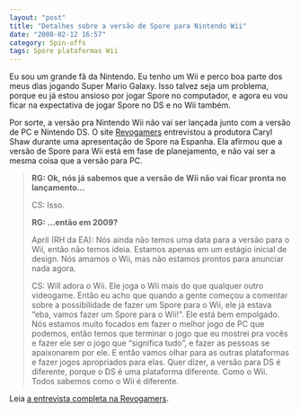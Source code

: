 ```yaml
---
layout: "post"
title: "Detalhes sobre a versão de Spore para Nintendo Wii"
date: "2008-02-12 16:57"
category: Spin-offs
tags: Spore plataformas Wii
---
```


Eu sou um grande fã da Nintendo. Eu tenho um Wii e perco boa parte dos meus dias jogando Super Mario Galaxy. Isso talvez seja um problema, porque eu já estou ansioso por jogar Spore no computador, e agora eu vou ficar na expectativa de jogar Spore no DS e no Wii também.

Por sorte, a versão pra Nintendo Wii não vai ser lançada junto com a versão de PC e Nintendo DS. O site [Revogamers](http://www.revogamers.net/articulos-249-Spore:-la-evoluciÃƒÆ’Ã†â€™Ãƒâ€šÃ‚Â³n-de-los-videojuegos-3.html) entrevistou a produtora Caryl Shaw durante uma apresentação de Spore na Espanha. Ela afirmou que a versão de Spore para Wii está em fase de planejamento, e não vai ser a mesma coisa que a versão para PC.

> **RG: Ok, nós já sabemos que a versão de Wii não vai ficar pronta no lançamento…**
>
> CS: Isso.
>
> **RG: …então em 2009?**
>
> April (RH da EA): Nós ainda não temos uma data para a versão para o Wii, então não temos ideia. Estamos apenas em um estágio inicial de design. Nós amamos o Wii, mas não estamos prontos para anunciar nada agora.
>
> CS: Will adora o Wii. Ele joga o Wii mais do que qualquer outro videogame. Então eu acho que quando a gente começou a comentar sobre a possibilidade de fazer um Spore para o Wii, ele já estava “eba, vamos fazer um Spore para o Wii!”. Ele está bem empolgado. Nós estamos muito focados em fazer o melhor jogo de PC que podemos, então temos que terminar o jogo que eu mostrei pra vocês e fazer ele ser o jogo que “significa tudo”, e fazer as pessoas se apaixonarem por ele. E então vamos olhar para as outras plataformas e fazer jogos apropriados para elas. Quer dizer, a versão para DS é diferente, porque o DS é uma plataforma diferente. Como o Wii. Todos sabemos como o Wii é diferente.

Leia [a entrevista completa na Revogamers](http://www.revogamers.net/articulos-249-Spore:-la-evoluciÃƒÆ’Ã†â€™Ãƒâ€šÃ‚Â³n-de-los-videojuegos-3.html).
